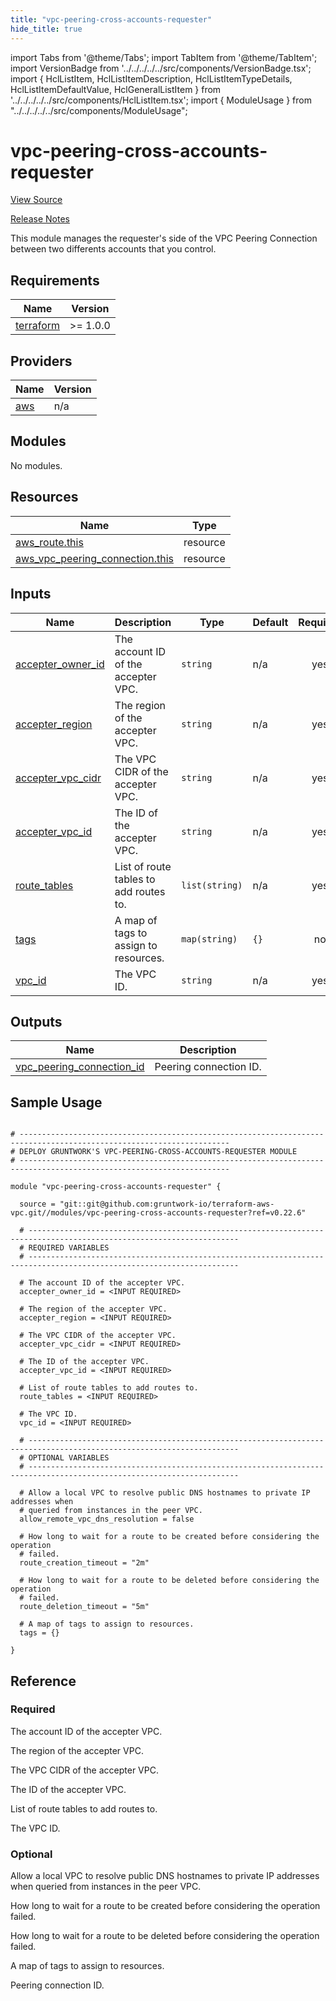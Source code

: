 ```yaml
---
title: "vpc-peering-cross-accounts-requester"
hide_title: true
---
```


import Tabs from '@theme/Tabs';
import TabItem from '@theme/TabItem';
import VersionBadge from '../../../../../src/components/VersionBadge.tsx';
import { HclListItem, HclListItemDescription, HclListItemTypeDetails, HclListItemDefaultValue, HclGeneralListItem } from '../../../../../src/components/HclListItem.tsx';
import { ModuleUsage } from "../../../../../src/components/ModuleUsage";

<VersionBadge repoTitle="VPC Modules" version="0.22.6" lastModifiedVersion="0.20.0"/>

# vpc-peering-cross-accounts-requester

<a href="https://github.com/gruntwork-io/terraform-aws-vpc/tree/main/modules/vpc-peering-cross-accounts-requester" className="link-button" title="View the source code for this module in GitHub.">View Source</a>

<a href="https://github.com/gruntwork-io/terraform-aws-vpc/releases/tag/v0.20.0" className="link-button" title="Release notes for only versions which impacted this module.">Release Notes</a>

This module manages the requester's side of the VPC Peering Connection between two differents accounts that you control.

## Requirements

| Name | Version |
|------|---------|
| <a name="requirement_terraform"></a> [terraform](#requirement_terraform) | >= 1.0.0 |

## Providers

| Name | Version |
|------|---------|
| <a name="provider_aws"></a> [aws](#provider_aws) | n/a |

## Modules

No modules.

## Resources

| Name | Type |
|------|------|
| [aws_route.this](https://registry.terraform.io/providers/hashicorp/aws/latest/docs/resources/route) | resource |
| [aws_vpc_peering_connection.this](https://registry.terraform.io/providers/hashicorp/aws/latest/docs/resources/vpc_peering_connection) | resource |

## Inputs

| Name | Description | Type | Default | Required |
|------|-------------|------|---------|:--------:|
| <a name="input_accepter_owner_id"></a> [accepter_owner_id](#input_accepter_owner_id) | The account ID of the accepter VPC. | `string` | n/a | yes |
| <a name="input_accepter_region"></a> [accepter_region](#input_accepter_region) | The region of the accepter VPC. | `string` | n/a | yes |
| <a name="input_accepter_vpc_cidr"></a> [accepter_vpc_cidr](#input_accepter_vpc_cidr) | The VPC CIDR of the accepter VPC. | `string` | n/a | yes |
| <a name="input_accepter_vpc_id"></a> [accepter_vpc_id](#input_accepter_vpc_id) | The ID of the accepter VPC. | `string` | n/a | yes |
| <a name="input_route_tables"></a> [route_tables](#input_route_tables) | List of route tables to add routes to. | `list(string)` | n/a | yes |
| <a name="input_tags"></a> [tags](#input_tags) | A map of tags to assign to resources. | `map(string)` | `{}` | no |
| <a name="input_vpc_id"></a> [vpc_id](#input_vpc_id) | The VPC ID. | `string` | n/a | yes |

## Outputs

| Name | Description |
|------|-------------|
| <a name="output_vpc_peering_connection_id"></a> [vpc_peering_connection_id](#output_vpc_peering_connection_id) | Peering connection ID. |

## Sample Usage

<ModuleUsage>

```hcl title="main.tf"

# ---------------------------------------------------------------------------------------------------------------------
# DEPLOY GRUNTWORK'S VPC-PEERING-CROSS-ACCOUNTS-REQUESTER MODULE
# ---------------------------------------------------------------------------------------------------------------------

module "vpc-peering-cross-accounts-requester" {

  source = "git::git@github.com:gruntwork-io/terraform-aws-vpc.git//modules/vpc-peering-cross-accounts-requester?ref=v0.22.6"

  # ---------------------------------------------------------------------------------------------------------------------
  # REQUIRED VARIABLES
  # ---------------------------------------------------------------------------------------------------------------------

  # The account ID of the accepter VPC.
  accepter_owner_id = <INPUT REQUIRED>

  # The region of the accepter VPC.
  accepter_region = <INPUT REQUIRED>

  # The VPC CIDR of the accepter VPC.
  accepter_vpc_cidr = <INPUT REQUIRED>

  # The ID of the accepter VPC.
  accepter_vpc_id = <INPUT REQUIRED>

  # List of route tables to add routes to.
  route_tables = <INPUT REQUIRED>

  # The VPC ID.
  vpc_id = <INPUT REQUIRED>

  # ---------------------------------------------------------------------------------------------------------------------
  # OPTIONAL VARIABLES
  # ---------------------------------------------------------------------------------------------------------------------

  # Allow a local VPC to resolve public DNS hostnames to private IP addresses when
  # queried from instances in the peer VPC.
  allow_remote_vpc_dns_resolution = false

  # How long to wait for a route to be created before considering the operation
  # failed.
  route_creation_timeout = "2m"

  # How long to wait for a route to be deleted before considering the operation
  # failed.
  route_deletion_timeout = "5m"

  # A map of tags to assign to resources.
  tags = {}

}

```

</ModuleUsage>




## Reference

<Tabs>
<TabItem value="inputs" label="Inputs" default>

### Required

<HclListItem name="accepter_owner_id" requirement="required" type="string">
<HclListItemDescription>

The account ID of the accepter VPC.

</HclListItemDescription>
</HclListItem>

<HclListItem name="accepter_region" requirement="required" type="string">
<HclListItemDescription>

The region of the accepter VPC.

</HclListItemDescription>
</HclListItem>

<HclListItem name="accepter_vpc_cidr" requirement="required" type="string">
<HclListItemDescription>

The VPC CIDR of the accepter VPC.

</HclListItemDescription>
</HclListItem>

<HclListItem name="accepter_vpc_id" requirement="required" type="string">
<HclListItemDescription>

The ID of the accepter VPC.

</HclListItemDescription>
</HclListItem>

<HclListItem name="route_tables" requirement="required" type="list(string)">
<HclListItemDescription>

List of route tables to add routes to.

</HclListItemDescription>
</HclListItem>

<HclListItem name="vpc_id" requirement="required" type="string">
<HclListItemDescription>

The VPC ID.

</HclListItemDescription>
</HclListItem>

### Optional

<HclListItem name="allow_remote_vpc_dns_resolution" requirement="optional" type="bool">
<HclListItemDescription>

Allow a local VPC to resolve public DNS hostnames to private IP addresses when queried from instances in the peer VPC.

</HclListItemDescription>
<HclListItemDefaultValue defaultValue="false"/>
</HclListItem>

<HclListItem name="route_creation_timeout" requirement="optional" type="string">
<HclListItemDescription>

How long to wait for a route to be created before considering the operation failed.

</HclListItemDescription>
<HclListItemDefaultValue defaultValue="&quot;2m&quot;"/>
</HclListItem>

<HclListItem name="route_deletion_timeout" requirement="optional" type="string">
<HclListItemDescription>

How long to wait for a route to be deleted before considering the operation failed.

</HclListItemDescription>
<HclListItemDefaultValue defaultValue="&quot;5m&quot;"/>
</HclListItem>

<HclListItem name="tags" requirement="optional" type="map(string)">
<HclListItemDescription>

A map of tags to assign to resources.

</HclListItemDescription>
<HclListItemDefaultValue defaultValue="{}"/>
</HclListItem>

</TabItem>
<TabItem value="outputs" label="Outputs">

<HclListItem name="vpc_peering_connection_id">
<HclListItemDescription>

Peering connection ID.

</HclListItemDescription>
</HclListItem>

</TabItem>
</Tabs>


<!-- ##DOCS-SOURCER-START
{
  "originalSources": [
    "https://github.com/gruntwork-io/terraform-aws-vpc/tree/main/modules/vpc-peering-cross-accounts-requester/readme.md",
    "https://github.com/gruntwork-io/terraform-aws-vpc/tree/main/modules/vpc-peering-cross-accounts-requester/variables.tf",
    "https://github.com/gruntwork-io/terraform-aws-vpc/tree/main/modules/vpc-peering-cross-accounts-requester/outputs.tf"
  ],
  "sourcePlugin": "module-catalog-api",
  "hash": "1ca80fb4315e5fd856b4f29e9a83d018"
}
##DOCS-SOURCER-END -->
